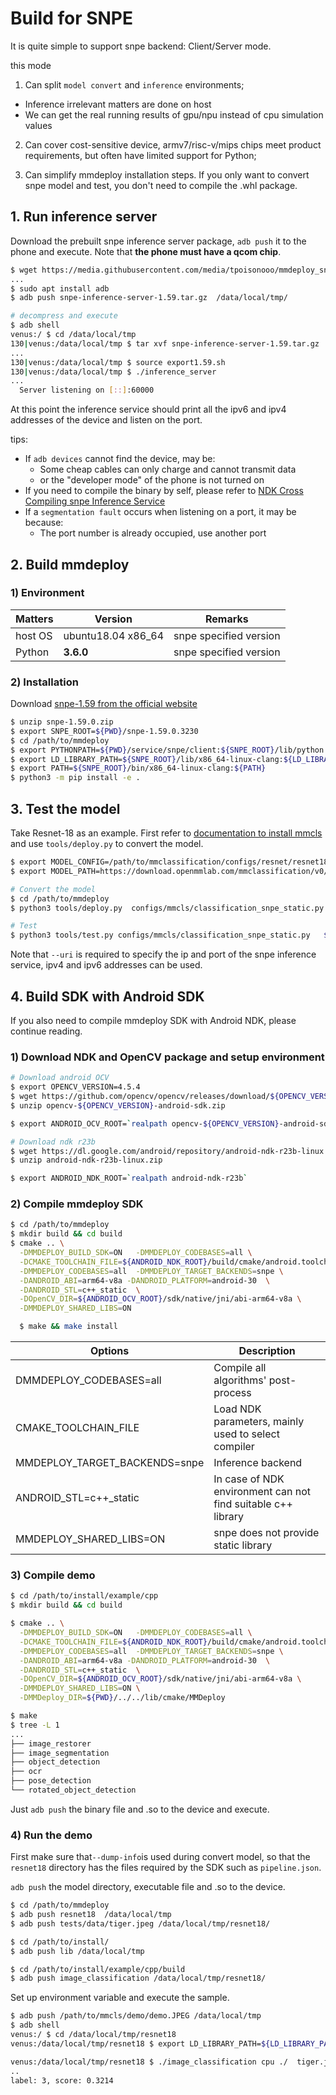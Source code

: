 # Build for SNPE

It is quite simple to support snpe backend: Client/Server mode.

this mode

1. Can split `model convert` and `inference` environments;

- Inference irrelevant matters are done on host
- We can get the real running results of gpu/npu instead of cpu simulation values

2. Can cover cost-sensitive device, armv7/risc-v/mips chips meet product requirements, but often have limited support for Python;

3. Can simplify mmdeploy installation steps. If you only want to convert snpe model and test, you don't need to compile the .whl package.

## 1. Run inference server

Download the prebuilt snpe inference server package, `adb push` it to the phone and execute.
Note that **the phone must have a qcom chip**.

```bash
$ wget https://media.githubusercontent.com/media/tpoisonooo/mmdeploy_snpe_testdata/main/snpe-inference-server-1.59.tar.gz
...
$ sudo apt install adb
$ adb push snpe-inference-server-1.59.tar.gz  /data/local/tmp/

# decompress and execute
$ adb shell
venus:/ $ cd /data/local/tmp
130|venus:/data/local/tmp $ tar xvf snpe-inference-server-1.59.tar.gz
...
130|venus:/data/local/tmp $ source export1.59.sh
130|venus:/data/local/tmp $ ./inference_server
...
  Server listening on [::]:60000
```

At this point the inference service should print all the ipv6 and ipv4 addresses of the device and listen on the port.

tips:

- If `adb devices` cannot find the device, may be:
  - Some cheap cables can only charge and cannot transmit data
  - or the "developer mode" of the phone is not turned on
- If you need to compile the binary by self, please refer to [NDK Cross Compiling snpe Inference Service](../appendix/cross_build_snpe_service.md)
- If a `segmentation fault` occurs when listening on a port, it may be because:
  - The port number is already occupied, use another port

## 2. Build mmdeploy

### 1) Environment

| Matters | Version            | Remarks                |
| ------- | ------------------ | ---------------------- |
| host OS | ubuntu18.04 x86_64 | snpe specified version |
| Python  | **3.6.0**          | snpe specified version |

### 2) Installation

Download [snpe-1.59 from the official website](https://developer.qualcomm.com/qfile/69652/snpe-1.59.0.zip)

```bash
$ unzip snpe-1.59.0.zip
$ export SNPE_ROOT=${PWD}/snpe-1.59.0.3230
$ cd /path/to/mmdeploy
$ export PYTHONPATH=${PWD}/service/snpe/client:${SNPE_ROOT}/lib/python:${PYTHONPATH}
$ export LD_LIBRARY_PATH=${SNPE_ROOT}/lib/x86_64-linux-clang:${LD_LIBRARY_PATH}
$ export PATH=${SNPE_ROOT}/bin/x86_64-linux-clang:${PATH}
$ python3 -m pip install -e .
```

## 3. Test the model

Take Resnet-18 as an example. First refer to [documentation to install mmcls](https://github.com/open-mmlab/mmclassification)  and  use `tools/deploy.py` to convert the model.

```bash
$ export MODEL_CONFIG=/path/to/mmclassification/configs/resnet/resnet18_8xb16_cifar10.py
$ export MODEL_PATH=https://download.openmmlab.com/mmclassification/v0/resnet/resnet18_b16x8_cifar10_20210528-bd6371c8.pth

# Convert the model
$ cd /path/to/mmdeploy
$ python3 tools/deploy.py  configs/mmcls/classification_snpe_static.py $MODEL_CONFIG  $MODEL_PATH   /path/to/test.png   --work-dir resnet18   --device cpu  --uri 10.0.0.1\:60000  --dump-info

# Test
$ python3 tools/test.py configs/mmcls/classification_snpe_static.py   $MODEL_CONFIG    --model reset18/end2end.dlc   --metrics accuracy precision f1_score recall  --uri 10.0.0.1\:60000
```

Note that `--uri` is required to specify the ip and port of the snpe inference service, ipv4 and ipv6 addresses can be used.

## 4. Build SDK with Android SDK

If you also need to compile mmdeploy SDK with Android NDK, please continue reading.

### 1) Download NDK and OpenCV package and setup environment

```bash
# Download android OCV
$ export OPENCV_VERSION=4.5.4
$ wget https://github.com/opencv/opencv/releases/download/${OPENCV_VERSION}/opencv-${OPENCV_VERSION}-android-sdk.zip
$ unzip opencv-${OPENCV_VERSION}-android-sdk.zip

$ export ANDROID_OCV_ROOT=`realpath opencv-${OPENCV_VERSION}-android-sdk`

# Download ndk r23b
$ wget https://dl.google.com/android/repository/android-ndk-r23b-linux.zip
$ unzip android-ndk-r23b-linux.zip

$ export ANDROID_NDK_ROOT=`realpath android-ndk-r23b`
```

### 2) Compile mmdeploy SDK

```bash
$ cd /path/to/mmdeploy
$ mkdir build && cd build
$ cmake .. \
  -DMMDEPLOY_BUILD_SDK=ON   -DMMDEPLOY_CODEBASES=all \
  -DCMAKE_TOOLCHAIN_FILE=${ANDROID_NDK_ROOT}/build/cmake/android.toolchain.cmake \
  -DMMDEPLOY_CODEBASES=all  -DMMDEPLOY_TARGET_BACKENDS=snpe \
  -DANDROID_ABI=arm64-v8a -DANDROID_PLATFORM=android-30  \
  -DANDROID_STL=c++_static  \
  -DOpenCV_DIR=${ANDROID_OCV_ROOT}/sdk/native/jni/abi-arm64-v8a \
  -DMMDEPLOY_SHARED_LIBS=ON

  $ make && make install
```

| Options                       | Description                                                  |
| ----------------------------- | ------------------------------------------------------------ |
| DMMDEPLOY_CODEBASES=all       | Compile all algorithms' post-process                         |
| CMAKE_TOOLCHAIN_FILE          | Load NDK parameters, mainly used to select compiler          |
| MMDEPLOY_TARGET_BACKENDS=snpe | Inference backend                                            |
| ANDROID_STL=c++\_static       | In case of NDK environment can not find suitable c++ library |
| MMDEPLOY_SHARED_LIBS=ON       | snpe does not provide static library                         |

### 3) Compile demo

```bash
$ cd /path/to/install/example/cpp
$ mkdir build && cd build

$ cmake .. \
  -DMMDEPLOY_BUILD_SDK=ON   -DMMDEPLOY_CODEBASES=all \
  -DCMAKE_TOOLCHAIN_FILE=${ANDROID_NDK_ROOT}/build/cmake/android.toolchain.cmake \
  -DMMDEPLOY_CODEBASES=all  -DMMDEPLOY_TARGET_BACKENDS=snpe \
  -DANDROID_ABI=arm64-v8a -DANDROID_PLATFORM=android-30  \
  -DANDROID_STL=c++_static  \
  -DOpenCV_DIR=${ANDROID_OCV_ROOT}/sdk/native/jni/abi-arm64-v8a \
  -DMMDEPLOY_SHARED_LIBS=ON \
  -DMMDeploy_DIR=${PWD}/../../lib/cmake/MMDeploy

$ make
$ tree -L 1
...
├── image_restorer
├── image_segmentation
├── object_detection
├── ocr
├── pose_detection
└── rotated_object_detection
```

Just `adb push` the binary file and .so to the device and execute.

### 4) Run the demo

First make sure that`--dump-info`is used during convert model, so that the `resnet18` directory has the files required by the SDK such as `pipeline.json`.

`adb push` the model directory, executable file and .so to the device.

```bash
$ cd /path/to/mmdeploy
$ adb push resnet18  /data/local/tmp
$ adb push tests/data/tiger.jpeg /data/local/tmp/resnet18/

$ cd /path/to/install/
$ adb push lib /data/local/tmp

$ cd /path/to/install/example/cpp/build
$ adb push image_classification /data/local/tmp/resnet18/
```

Set up environment variable and execute the sample.

```bash
$ adb push /path/to/mmcls/demo/demo.JPEG /data/local/tmp
$ adb shell
venus:/ $ cd /data/local/tmp/resnet18
venus:/data/local/tmp/resnet18 $ export LD_LIBRARY_PATH=${LD_LIBRARY_PATH}:/data/local/tmp/lib

venus:/data/local/tmp/resnet18 $ ./image_classification cpu ./  tiger.jpeg
..
label: 3, score: 0.3214
```
